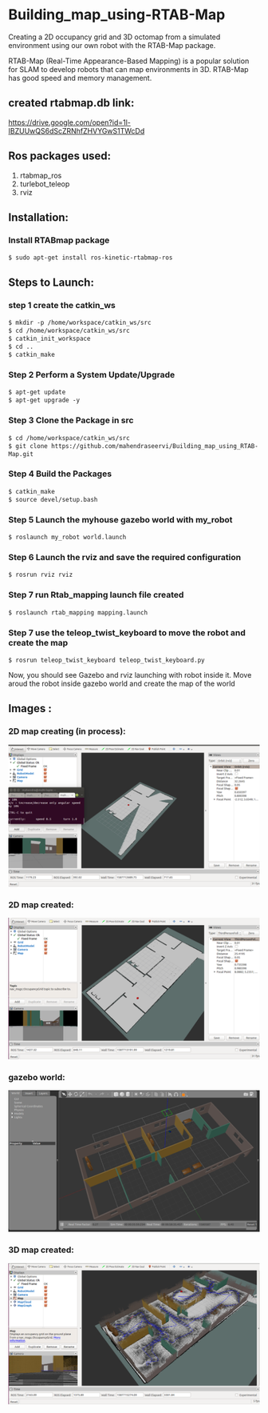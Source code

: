 # Building_map_using-RTAB-Map
Creating a 2D occupancy grid and 3D octomap from a simulated environment using our own robot with the RTAB-Map package. 

RTAB-Map (Real-Time Appearance-Based Mapping) is a popular solution for SLAM to develop robots that can map environments in 3D. RTAB-Map has good speed and memory management.

## created rtabmap.db link:
https://drive.google.com/open?id=1l-IBZUUwQS6dScZRNhfZHVYGwS1TWcDd

## Ros packages used:
1. rtabmap_ros
2. turlebot_teleop
3. rviz

## Installation:
### Install RTABmap package
```
$ sudo apt-get install ros-kinetic-rtabmap-ros
```

## Steps to Launch:
### step 1 create the catkin_ws
```
$ mkdir -p /home/workspace/catkin_ws/src
$ cd /home/workspace/catkin_ws/src
$ catkin_init_workspace
$ cd ..
$ catkin_make
```

### Step 2 Perform a System Update/Upgrade
```
$ apt-get update
$ apt-get upgrade -y
```
### Step 3 Clone the Package in src
```
$ cd /home/workspace/catkin_ws/src
$ git clone https://github.com/mahendraseervi/Building_map_using_RTAB-Map.git
```
### Step 4 Build the Packages
```
$ catkin_make
$ source devel/setup.bash
```
### Step 5 Launch the myhouse gazebo world with my_robot 
```
$ roslaunch my_robot world.launch 
```
### Step 6 Launch the rviz and save the required configuration
```
$ rosrun rviz rviz 
```
### Step 7 run Rtab_mapping launch file created
```
$ roslaunch rtab_mapping mapping.launch 
```

### Step 7 use the teleop_twist_keyboard to move the robot and create the map
```
$ rosrun teleop_twist_keyboard teleop_twist_keyboard.py 
```
Now, you should see Gazebo and rviz launching with robot inside it. Move aroud the robot inside gazebo world and create the map of the world

## Images :
### 2D map creating (in process):
![](images/Selection_001.png)

### 2D map created:
![](images/Selection_002.png)

### gazebo world:
![](images/Selection_003.png)

### 3D map created:
![](images/Selection_004.png)


